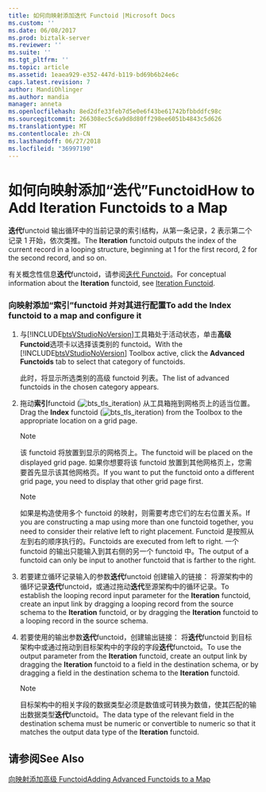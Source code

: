 ```yaml
---
title: 如何向映射添加迭代 Functoid |Microsoft Docs
ms.custom: ''
ms.date: 06/08/2017
ms.prod: biztalk-server
ms.reviewer: ''
ms.suite: ''
ms.tgt_pltfrm: ''
ms.topic: article
ms.assetid: 1eaea929-e352-447d-b119-bd69b6b24e6c
caps.latest.revision: 7
author: MandiOhlinger
ms.author: mandia
manager: anneta
ms.openlocfilehash: 8ed2dfe33feb7d5e0e6f43be61742bfbbddfc98c
ms.sourcegitcommit: 266308ec5c6a9d8d80ff298ee6051b4843c5d626
ms.translationtype: MT
ms.contentlocale: zh-CN
ms.lasthandoff: 06/27/2018
ms.locfileid: "36997190"
---
```

# <a name="how-to-add-iteration-functoids-to-a-map"></a><span data-ttu-id="2b14f-102">如何向映射添加“迭代”Functoid</span><span class="sxs-lookup"><span data-stu-id="2b14f-102">How to Add Iteration Functoids to a Map</span></span>
<span data-ttu-id="2b14f-103">**迭代**functoid 输出循环中的当前记录的索引结构，从第一条记录，2 表示第二个记录 1 开始，依次类推。</span><span class="sxs-lookup"><span data-stu-id="2b14f-103">The **Iteration** functoid outputs the index of the current record in a looping structure, beginning at 1 for the first record, 2 for the second record, and so on.</span></span>  
  
 <span data-ttu-id="2b14f-104">有关概念性信息**迭代**functoid，请参阅[迭代 Functoid](../core/iteration-functoid.md)。</span><span class="sxs-lookup"><span data-stu-id="2b14f-104">For conceptual information about the **Iteration** functoid, see [Iteration Functoid](../core/iteration-functoid.md).</span></span>  
  
### <a name="to-add-the-index-functoid-to-a-map-and-configure-it"></a><span data-ttu-id="2b14f-105">向映射添加“索引”functoid 并对其进行配置</span><span class="sxs-lookup"><span data-stu-id="2b14f-105">To add the Index functoid to a map and configure it</span></span>  
  
1. <span data-ttu-id="2b14f-106">与[!INCLUDE[btsVStudioNoVersion](../includes/btsvstudionoversion-md.md)]工具箱处于活动状态，单击**高级 Functoid**选项卡以选择该类别的 functoid。</span><span class="sxs-lookup"><span data-stu-id="2b14f-106">With the [!INCLUDE[btsVStudioNoVersion](../includes/btsvstudionoversion-md.md)] Toolbox active, click the **Advanced Functoids** tab to select that category of functoids.</span></span>  
  
    <span data-ttu-id="2b14f-107">此时，将显示所选类别的高级 functoid 列表。</span><span class="sxs-lookup"><span data-stu-id="2b14f-107">The list of advanced functoids in the chosen category appears.</span></span>  
  
2. <span data-ttu-id="2b14f-108">拖动**索引**functoid (![](../core/media/bts-tls-iteration.gif "bts_tls_iteration")) 从工具箱拖到网格页上的适当位置。</span><span class="sxs-lookup"><span data-stu-id="2b14f-108">Drag the **Index** functoid (![](../core/media/bts-tls-iteration.gif "bts_tls_iteration")) from the Toolbox to the appropriate location on a grid page.</span></span>  
  
   > [!NOTE]
   >  <span data-ttu-id="2b14f-109">该 functoid 将放置到显示的网格页上。</span><span class="sxs-lookup"><span data-stu-id="2b14f-109">The functoid will be placed on the displayed grid page.</span></span> <span data-ttu-id="2b14f-110">如果你想要将该 functoid 放置到其他网格页上，您需要首先显示该其他网格页。</span><span class="sxs-lookup"><span data-stu-id="2b14f-110">If you want to put the functoid onto a different grid page, you need to display that other grid page first.</span></span>  
  
   > [!NOTE]
   >  <span data-ttu-id="2b14f-111">如果是构造使用多个 functoid 的映射，则需要考虑它们的左右位置关系。</span><span class="sxs-lookup"><span data-stu-id="2b14f-111">If you are constructing a map using more than one functoid together, you need to consider their relative left to right placement.</span></span> <span data-ttu-id="2b14f-112">Functoid 是按照从左到右的顺序执行的。</span><span class="sxs-lookup"><span data-stu-id="2b14f-112">Functoids are executed from left to right.</span></span> <span data-ttu-id="2b14f-113">一个 functoid 的输出只能输入到其右侧的另一个 functoid 中。</span><span class="sxs-lookup"><span data-stu-id="2b14f-113">The output of a functoid can only be input to another functoid that is farther to the right.</span></span>  
  
3. <span data-ttu-id="2b14f-114">若要建立循环记录输入的参数**迭代**functoid 创建输入的链接： 将源架构中的循环记录**迭代**functoid，或通过拖动**迭代**至源架构中的循环记录。</span><span class="sxs-lookup"><span data-stu-id="2b14f-114">To establish the looping record input parameter for the **Iteration** functoid, create an input link by dragging a looping record from the source schema to the **Iteration** functoid, or by dragging the **Iteration** functoid to a looping record in the source schema.</span></span>  
  
4. <span data-ttu-id="2b14f-115">若要使用的输出参数**迭代**functoid，创建输出链接： 将**迭代**functoid 到目标架构中或通过拖动到目标架构中的字段的字段**迭代**functoid。</span><span class="sxs-lookup"><span data-stu-id="2b14f-115">To use the output parameter from the **Iteration** functoid, create an output link by dragging the **Iteration** functoid to a field in the destination schema, or by dragging a field in the destination schema to the **Iteration** functoid.</span></span>  
  
   > [!NOTE]
   >  <span data-ttu-id="2b14f-116">目标架构中的相关字段的数据类型必须是数值或可转换为数值，使其匹配的输出数据类型**迭代**functoid。</span><span class="sxs-lookup"><span data-stu-id="2b14f-116">The data type of the relevant field in the destination schema must be numeric or convertible to numeric so that it matches the output data type of the **Iteration** functoid.</span></span>  
  
## <a name="see-also"></a><span data-ttu-id="2b14f-117">请参阅</span><span class="sxs-lookup"><span data-stu-id="2b14f-117">See Also</span></span>  
 [<span data-ttu-id="2b14f-118">向映射添加高级 Functoid</span><span class="sxs-lookup"><span data-stu-id="2b14f-118">Adding Advanced Functoids to a Map</span></span>](../core/adding-advanced-functoids-to-a-map.md)